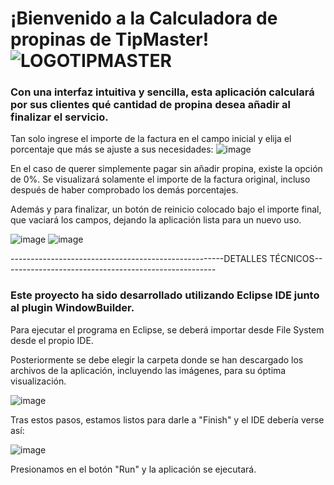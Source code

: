 <p align="center">
  
  # ¡Bienvenido a la Calculadora de propinas de TipMaster! ![LOGOTIPMASTER](https://github.com/Paatx/EntornosDesarrollo/assets/154462285/5126ac74-e10f-4df3-8362-a2aa5991963b)


### Con una interfaz intuitiva y sencilla, esta aplicación calculará por sus clientes qué cantidad de propina desea añadir al finalizar el servicio.


Tan solo ingrese el importe de la factura en el campo inicial y elija el porcentaje que más se ajuste a sus necesidades:
![image](https://github.com/Paatx/EntornosDesarrollo/assets/154462285/8a8d679a-738d-46e4-9790-ec91720be290)

En el caso de querer simplemente pagar sin añadir propina, existe la opción de 0%. Se visualizará solamente el importe de la factura original, incluso después de haber comprobado los demás porcentajes.

Además y para finalizar, un botón de reinicio colocado bajo el importe final, que vaciará los campos, dejando la aplicación lista para un nuevo uso.

![image](https://github.com/Paatx/EntornosDesarrollo/assets/154462285/41893f12-cd1d-4981-8a75-c5b6b8b37dc0)            ![image](https://github.com/Paatx/EntornosDesarrollo/assets/154462285/04bc20ed-93bb-425c-b172-d1e4ed51718f)

-----------------------------------------------------DETALLES TÉCNICOS-----------------------------------------------------


### Este proyecto ha sido desarrollado utilizando Eclipse IDE junto al plugin WindowBuilder.

Para ejecutar el programa en Eclipse, se deberá importar desde File System desde el propio IDE.

Posteriormente se debe elegir la carpeta donde se han descargado los archivos de la aplicación, incluyendo las imágenes, para su óptima visualización.


![image](https://github.com/Paatx/EntornosDesarrollo/assets/154462285/ad304f28-bce7-4f2d-a80c-c05fdd121e7f)

Tras estos pasos, estamos listos para darle a "Finish" y el IDE debería verse así: 

![image](https://github.com/Paatx/EntornosDesarrollo/assets/154462285/253b52b3-3a1a-42d7-a44c-c8d059399134)

Presionamos en el botón "Run" y la aplicación se ejecutará.


</p>

